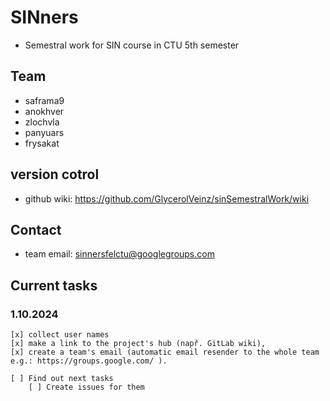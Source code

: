 # SINners
- Semestral work for SIN course in CTU 5th semester

## Team
- saframa9
- anokhver
- zlochvla
- panyuars
- frysakat

## version cotrol
- github wiki: https://github.com/GlycerolVeinz/sinSemestralWork/wiki

## Contact
- team email: sinnersfelctu@googlegroups.com

## Current tasks
### 1.10.2024
    [x] collect user names 
    [x] make a link to the project's hub (např. GitLab wiki), 
    [x] create a team's email (automatic email resender to the whole team e.g.: https://groups.google.com/ ).

    [ ] Find out next tasks
        [ ] Create issues for them

